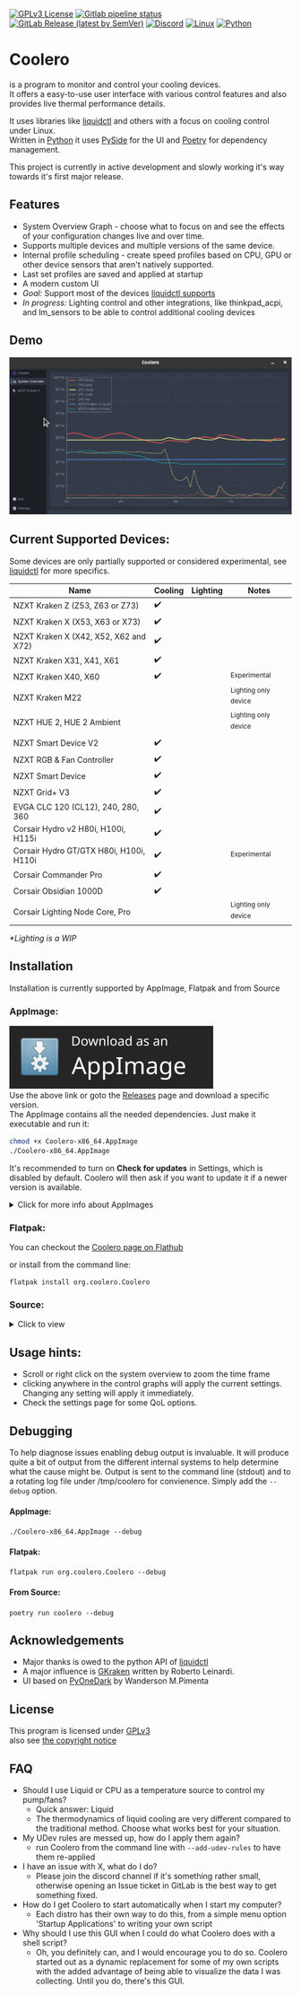 [![GPLv3 License](https://img.shields.io/badge/License-GPL%20v3-blue.svg?logo=gnu)](https://opensource.org/licenses/)
[![Gitlab pipeline status](https://gitlab.com/codifryed/coolero/badges/main/pipeline.svg)](https://gitlab.com/codifryed/coolero/-/commits/main)
[![GitLab Release (latest by SemVer)](https://img.shields.io/gitlab/v/release/30707566?sort=semver&logo=gitlab)](https://gitlab.com/codifryed/coolero/pipelines)
[![Discord](https://img.shields.io/badge/_-online-_?label=&logo=discord&logoColor=ffffff&color=7389D8&labelColor=6A7EC2)](https://discord.gg/MbcgUFAfhV)
[![Linux](https://img.shields.io/badge/_-linux-blue?logo=linux&logoColor=fff)]()
[![Python](https://img.shields.io/badge/_-python-blue?logo=python&logoColor=fff)]()

# Coolero

is a program to monitor and control your cooling devices.  
It offers a easy-to-use user interface with various control features and also provides live thermal performance details.

It uses libraries like
[liquidctl](https://github.com/liquidctl/liquidctl) and others with a focus on cooling control under Linux.  
Written in [Python](https://www.python.org/) it uses [PySide](https://wiki.qt.io/Qt_for_Python) for the UI
and [Poetry](https://python-poetry.org/) for dependency management.

This project is currently in active development and slowly working it's way towards it's first major release.

## Features

- System Overview Graph - choose what to focus on and see the effects of your configuration changes live and over time.
- Supports multiple devices and multiple versions of the same device.
- Internal profile scheduling - create speed profiles based on CPU, GPU or other device sensors that aren't natively
  supported.
- Last set profiles are saved and applied at startup
- A modern custom UI
- _Goal:_ Support most of the devices [liquidctl supports](https://github.com/liquidctl/liquidctl#supported-devices)
- _In progress:_ Lighting control and other integrations, like thinkpad_acpi, and lm_sensors to be able to control
  additional cooling devices

## Demo

![Demo](screenshots/coolero-demo.gif)

## Current Supported Devices:

Some devices are only partially supported or considered experimental,
see [liquidctl](https://github.com/liquidctl/liquidctl#supported-devices) for more specifics.

| Name                                     | Cooling            | Lighting | Notes                           |
|------------------------------------------|--------------------|----------|---------------------------------|
| NZXT Kraken Z (Z53, Z63 or Z73)          | :heavy_check_mark: |          |                                 |
| NZXT Kraken X (X53, X63 or X73)          | :heavy_check_mark: |          |                                 |
| NZXT Kraken X (X42, X52, X62 and X72)    | :heavy_check_mark: |          |                                 |
| NZXT Kraken X31, X41, X61                | :heavy_check_mark: |          |                                 |
| NZXT Kraken X40, X60                     | :heavy_check_mark: |          | <sup>Experimental</sup>         |
| NZXT Kraken M22                          |                    |          | <sup>Lighting only device</sup> |
| NZXT HUE 2, HUE 2 Ambient                |                    |          | <sup>Lighting only device</sup> |
| NZXT Smart Device V2                     | :heavy_check_mark: |          |                                 |
| NZXT RGB & Fan Controller                | :heavy_check_mark: |          |                                 |
| NZXT Smart Device                        | :heavy_check_mark: |          |                                 |
| NZXT Grid+ V3                            | :heavy_check_mark: |          |                                 |
| EVGA CLC 120 (CL12), 240, 280, 360       | :heavy_check_mark: |          |                                 |
| Corsair Hydro v2 H80i, H100i, H115i      | :heavy_check_mark: |          |                                 |
| Corsair Hydro GT/GTX H80i, H100i, H110i  | :heavy_check_mark: |          | <sup>Experimental</sup>         |
| Corsair Commander Pro                    | :heavy_check_mark: |          |                                 |
| Corsair Obsidian 1000D                   | :heavy_check_mark: |          |                                 |
| Corsair Lighting Node Core, Pro          |                    |          | <sup>Lighting only device</sup> |

_*Lighting is a WIP_

## Installation

Installation is currently supported by AppImage, Flatpak and from Source

### AppImage:

[![AppImageDownload](screenshots/download-appimage-banner.svg)](https://gitlab.com/api/v4/projects/30707566/packages/generic/appimage/latest/Coolero-x86_64.AppImage)  
Use the above link or goto the [Releases](https://gitlab.com/codifryed/coolero/-/releases) page and download a specific
version.  
The AppImage contains all the needed dependencies. Just make it executable and run it:

```bash
chmod +x Coolero-x86_64.AppImage
./Coolero-x86_64.AppImage
```

It's recommended to turn on **Check for updates** in Settings, which is disabled by default. Coolero will then ask if
you want to update it if a newer version is available.

<details>
<summary>Click for more info about AppImages</summary>

<a href="https://appimage.org/">AppImage Website</a><br>

For improved desktop integration:
<ul>
    <li><a href="https://github.com/TheAssassin/AppImageLauncher">AppImageLauncher</a></li>
    <li><a href="https://github.com/probonopd/go-appimage/blob/master/src/appimaged/README.md">appimaged</a></li>
</ul>
</details>

### Flatpak:

You can checkout the [Coolero page on Flathub](https://flathub.org/apps/details/org.coolero.Coolero)

or install from the command line:

```commandline
flatpak install org.coolero.Coolero
```

### Source:

<details>
<summary>Click to view</summary>

#### Requirements:

* Linux
* [Python 3.9](https://www.python.org/)
    * including the python3.9-dev package (may already be installed)

#### System packages:

* Ubuntu:
    ```bash
    sudo apt install libusb-1.0-0 curl python3-virtualenv python3.9-venv build-essential libgl1-mesa-dev
    ```
* Fedora:
    ```bash
    sudo dnf install libusbx curl python3-virtualenv mesa-libGL-devel && sudo dnf groupinstall "C Development Tools and Libraries"
    ```
* More specifically:
    * LibUSB 1.0 (libusb-1.0, libusb-1.0-0, or libusbx from your system package manager)
    * curl
    * python3-virtualenv  (or python3.9-virtualenv)
    * python3-venv  (or python3.9-venv)
    * Packages needed to build Qt applications:
        * build-essential
        * libgl1-mesa-dev

#### [Poetry](https://python-poetry.org/) -

* install:
    ```bash
    curl -sSL https://raw.githubusercontent.com/python-poetry/poetry/master/install-poetry.py | python3 -
    ```
* run: `poetry --version` to make sure poetry works
* if needed, add `$HOME/.local/bin` to your PATH to execute poetry easily:
    ```bash
    export PATH=$HOME/.local/bin:$PATH
    ```
* if Python 3.9 is not your default python installation, then run the following in the project directory to give poetry
  access:
    ```bash
    poetry env use python3.9
    ```

#### Coolero:

* Clone the Repo:
    ```bash
    git clone git@gitlab.com:codifryed/coolero.git
    ```
* Install the dependencies from the newly created repo directory:
    ```bash
    poetry install
    ```
* run it:
    ```bash
    poetry run coolero
    ```

</details>

## Usage hints:

- Scroll or right click on the system overview to zoom the time frame
- clicking anywhere in the control graphs will apply the current settings. Changing any setting will apply it
  immediately.
- Check the settings page for some QoL options.

## Debugging

To help diagnose issues enabling debug output is invaluable. It will produce quite a bit of output from the different
internal systems to help determine what the cause might be. Output is sent to the command line (stdout) and to a
rotating log file under /tmp/coolero for convienence. Simply add the `--debug` option.

#### AppImage:

`./Coolero-x86_64.AppImage --debug`

#### Flatpak:

`flatpak run org.coolero.Coolero --debug`

#### From Source:

`poetry run coolero --debug`

## Acknowledgements

* Major thanks is owed to the python API of [liquidctl](https://github.com/liquidctl/liquidctl)
* A major influence is [GKraken](https://gitlab.com/leinardi/gkraken) written by Roberto Leinardi.
* UI based on [PyOneDark](https://github.com/Wanderson-Magalhaes/PyOneDark_Qt_Widgets_Modern_GUI) by Wanderson M.Pimenta

## License

This program is licensed under [GPLv3](COPYING.txt)  
also see [the copyright notice](COPYRIGHT.md)

## FAQ

- Should I use Liquid or CPU as a temperature source to control my pump/fans?
    - Quick answer: Liquid
    - The thermodynamics of liquid cooling are very different compared to the traditional method. Choose what works best
      for your situation.
- My UDev rules are messed up, how do I apply them again?
    - run Coolero from the command line with `--add-udev-rules` to have them re-applied
- I have an issue with X, what do I do?
    - Please join the discord channel if it's something rather small, otherwise opening an Issue ticket in GitLab is the
      best way to get something fixed.
- How do I get Coolero to start automatically when I start my computer?
    - Each distro has their own way to do this, from a simple menu option 'Startup Applications' to writing your own
      script
- Why should I use this GUI when I could do what Coolero does with a shell script?
    - Oh, you definitely can, and I would encourage you to do so. Coolero started out as a dynamic replacement for some
      of my own scripts with the added advantage of being able to visualize the data I was collecting. Until you do,
      there's this GUI.